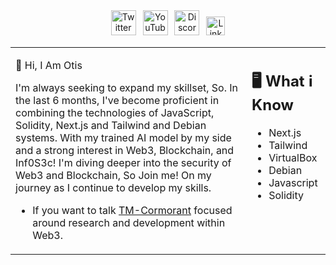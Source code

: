 <div align=center>
<a href="https://twitter.com/TMCormorant"><img src="https://cdn.worldvectorlogo.com/logos/twitter-6.svg" title="Twitter" alt="Twitter Account" width="40"/></a> 
&ensp;<a href="https://www.youtube.com/@themorningcormorant5241"><img src="https://cdn.worldvectorlogo.com/logos/youtube-icon.svg" title="YouTube" alt="YouTube Account" width="40"/></a>
&ensp;<a href="https://discord.gg/4Mh6ywFECC"><img src="https://cdn.worldvectorlogo.com/logos/discord-6.svg" title="Discord" alt="Discord Community" width="40"/></a> 
&ensp;<a href="https://www.linkedin.com/in/otis-james-3949ab257//"><img src="https://cdn.worldvectorlogo.com/logos/linkedin-icon-2.svg" title="Linkedin" alt="Linkedin Account" width="30"/></a> 
</div>

<table><tr><td valign="top" width="75%">
  
  👋 Hi, I Am Otis
  
  I'm always seeking to expand my skillset, So. In the last 6 months,
  I've become proficient in combining the technologies of JavaScript, Solidity, Next.js and           Tailwind and Debian systems.
  With my trained AI model by my side and a strong interest in Web3, Blockchain, and Inf0S3c! 
  I'm diving deeper into the security of Web3 and Blockchain, So Join me! On my journey as I         continue to develop my skills.

  
  - If you want to talk [TM-Cormorant](https://discord.gg/4Mh6ywFECC) focused around research and       development within Web3.  
  
</td><td valign="top" width="25%">
  
## 🖥️ What i Know
  
  - Next.js
  - Tailwind
  - VirtualBox
  - Debian
  - Javascript
  - Solidity
  
